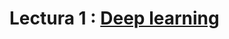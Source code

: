 # Lectura 1 :  [Deep learning](http://personal.cimat.mx:8181/~mrivera/cursos/aprendizaje_profundo/backprop/DeepLearning_1de2.pdf)

